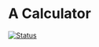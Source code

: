 # A Calculator

[![Status](https://travis-ci.org/TomasFlam/calculator.svg?branch=master)](https://travis-ci.org/TomasFlam/calculator)
